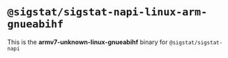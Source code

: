 # `@sigstat/sigstat-napi-linux-arm-gnueabihf`

This is the **armv7-unknown-linux-gnueabihf** binary for `@sigstat/sigstat-napi`

